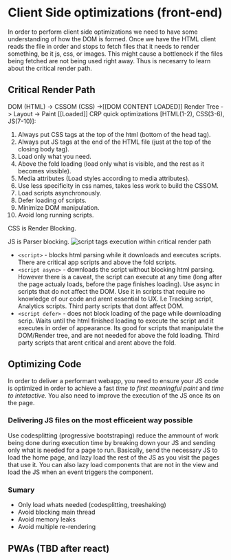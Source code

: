 # Client Side optimizations (front-end)
In order to perform client side optimizations we need to have some understanding of how the DOM is formed. Once we have the HTML client reads the file in order and stops to fetch files that it needs to render something, be it js, css, or images. This might cause a bottleneck if the files being fetched are not being used right away. Thus is necesarry to learn about the critical render path.

## Critical Render Path
DOM (HTML) -> CSSOM (CSS) ->[[DOM CONTENT LOADED]] Render Tree -> Layout -> Paint [[Loaded]]
CRP quick optimizations [HTML(1-2), CSS(3-6), JS(7-10)]:
1. Always put CSS tags at the top of the html (bottom of the head tag).
2. Always put JS tags at the end of the HTML file (just at the top of the closing body tag).
3. Load only what you need.
4. Above the fold loading (load only what is visible, and the rest as it becomes vissible).
5. Media attributes (Load styles according to media attributes).
6. Use less specificity in css names, takes less work to build the CSSOM.
7. Load scripts asynchronously.
8. Defer loading of scripts.
9. Minimize DOM manipulation.
10. Avoid long running scripts.

CSS is Render Blocking. 

JS is Parser blocking.
![script tags execution within critical render path](https://i.stack.imgur.com/wfL82.png)
- `<script>` - blocks html parsing while it downloads and executes scripts. There are critical app scripts and above the fold scripts.
- `<script async>` - downloads the script without blocking html parsing. However there is a caveat, the script can execute at any time (long after the page actualy loads, before the page finishes loading). Use async in scripts that do not affect the DOM. Use it in scripts that require no knowledge of our code and arent essential to UX. I.e Tracking script, Analytics scripts. Third party scripts that dont affect DOM.
- `<script defer>` - does not block loading of the page while downloading scrip. Waits until the html finished loading to execute the script and it executes in order of appearance. Its good for scripts that manipulate the DOM/Render tree, and are not needed for above the fold loading. Third party scripts that arent critical and arent above the fold.



## Optimizing Code 
In order to deliver a performant webapp, you need to ensure your JS code is optimized in order to  achieve a fast *time to first meaningful paint* and *time to intetactive*. You also need to improve the execution of the JS once its on the page.
### Delivering JS files on the most efficeient way possible
Use codesplitting (progressive bootstraping) reduce the ammount of work being done during execution time by breaking down your JS and sending only what is needed for a page to run. Basically, send the necessary JS to load the home page, and lazy load the rest of the JS as you visit the pages that use it. You can also lazy load components that are not in the view and load the JS when an event triggers the component.

### Sumary
- Only load whats needed (codesplitting, treeshaking)
- Avoid blocking main thread
- Avoid memory leaks
- Avoid multiple re-rendering


## PWAs (TBD after react)
